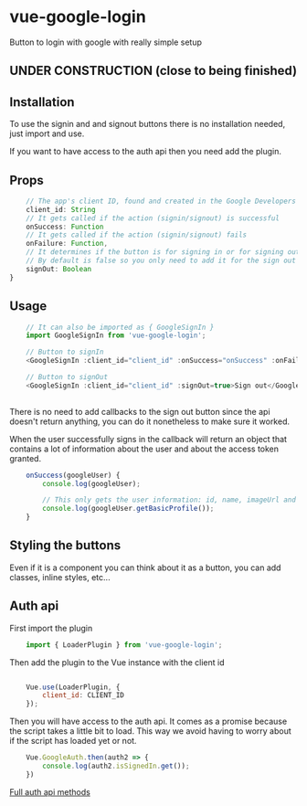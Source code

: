 # vue-google-login
Button to login with google with really simple setup


## UNDER CONSTRUCTION (close to being finished)

## Installation

To use the signin and and signout buttons there is no installation needed, just import and use.

If you want to have access to the auth api then you need add the plugin.


## Props

```js
    // The app's client ID, found and created in the Google Developers Console.
    client_id: String
    // It gets called if the action (signin/signout) is successful
    onSuccess: Function
    // It gets called if the action (signin/signout) fails
    onFailure: Function,
    // It determines if the button is for signing in or for signing out.
    // By default is false so you only need to add it for the sign out button
    signOut: Boolean
}
```

## Usage

```js
    // It can also be imported as { GoogleSignIn }
    import GoogleSignIn from 'vue-google-login';

    // Button to signIn
    <GoogleSignIn :client_id="client_id" :onSuccess="onSuccess" :onFailure="onFailure">Sign in</GoogleSignIn>

    // Button to signOut
    <GoogleSignIn :client_id="client_id" :signOut=true>Sign out</GoogleSignIn>
    
```

There is no need to add callbacks to the sign out button since the api doesn't return anything, you 
can do it nonetheless to make sure it worked.

When the user successfully signs in the callback will return an object that contains a lot of information
about the user and about the access token granted.

```js
    onSuccess(googleUser) {
        console.log(googleUser);

        // This only gets the user information: id, name, imageUrl and email
        console.log(googleUser.getBasicProfile());
    }
```

## Styling the buttons

Even if it is a component you can think about it as a button, you can add classes, inline styles, etc...


## Auth api

First import the plugin

```js
    import { LoaderPlugin } from 'vue-google-login';
```

Then add the plugin to the Vue instance with the client id

```js

    Vue.use(LoaderPlugin, {
        client_id: CLIENT_ID
    });
```

Then you will have access to the auth api.
It comes as a promise because the script takes a little bit to load.
This way we avoid having to worry about if the script has loaded yet or not.

```js
    Vue.GoogleAuth.then(auth2 => {
        console.log(auth2.isSignedIn.get());
    })
```
[Full auth api methods](https://developers.google.com/identity/sign-in/web/reference#authentication)